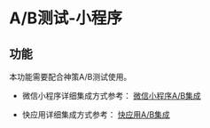 # A/B测试-小程序

## 功能
本功能需要配合神策A/B测试使用。  
* 微信小程序详细集成方式参考： [微信小程序A/B集成](https://manual.sensorsdata.cn/abtesting/latest/a-b-testing-105447613.html)

* 快应用详细集成方式参考： [快应用A/B集成](https://manual.sensorsdata.cn/abtesting/latest/sdk-a-b-testing-50987203.html)
